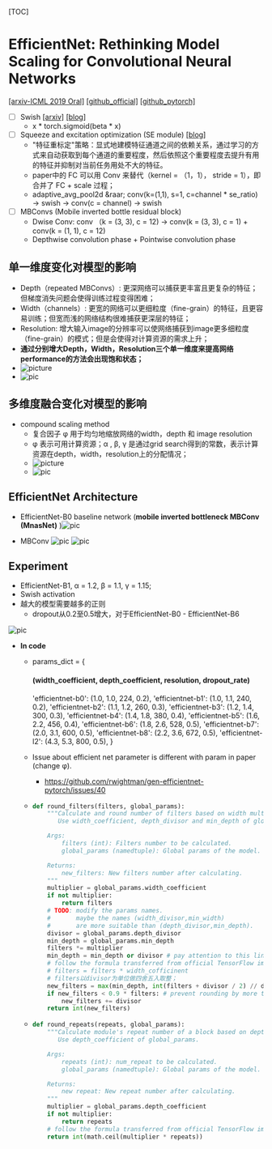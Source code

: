 [TOC]

# EfficientNet: Rethinking Model Scaling for Convolutional Neural Networks

[[arxiv-ICML 2019 Oral]](https://arxiv.org/abs/1905.11946) [[github_official]](https://github.com/tensorflow/tpu/tree/master/models/official/efficientnet) [[github_pytorch]](https://github.com/lukemelas/EfficientNet-PyTorch)

- [ ] Swish [[arxiv]](https://arxiv.org/abs/1710.05941) [[blog]](https://www.cnblogs.com/makefile/p/activation-function.html)
  - x * torch.sigmoid(beta * x)
- [ ] Squeeze and excitation optimization (SE module) [[blog]](https://www.cnblogs.com/fangpengchengbupter/p/8252759.html)
  - "特征重标定"策略：显式地建模特征通道之间的依赖关系，通过学习的方式来自动获取到每个通道的重要程度，然后依照这个重要程度去提升有用的特征并抑制对当前任务用处不大的特征。
  - paper中的 FC 可以用 Conv 来替代（kernel = （1，1）， stride = 1），即合并了 FC + scale 过程；
  - adaptive_avg_pool2d &raar; conv(k=(1,1), s=1, c=channel * se_ratio) &rarr; swish &rarr; conv(c = channel) &rarr; swish
- [ ] MBConvs (Mobile inverted bottle residual block)
  - Dwise Conv: conv （k = (3, 3), c = 12) &rarr; conv(k = (3, 3), c = 1) + conv(k = (1, 1), c = 12) 
  - Depthwise convolution phase + Pointwise convolution phase

## 单一维度变化对模型的影响

- Depth（repeated MBConvs）: 更深网络可以捕获更丰富且更复杂的特征；但梯度消失问题会使得训练过程变得困难；
- Width（channels）: 更宽的网络可以更细粒度（fine-grain）的特征，且更容易训练；但宽而浅的网络结构很难捕获更深层的特征；
- Resolution: 增大输入image的分辨率可以使网络捕获到image更多细粒度（fine-grain）的模式；但是会使得对计算资源的需求上升；
- **通过分别增大Depth，Width，Resolution三个单一维度来提高网络performance的方法会出现饱和状态；**
- ![picture](https://img-blog.csdnimg.cn/20190604195325503.jpg?x-oss-process=image/watermark,type_ZmFuZ3poZW5naGVpdGk,shadow_10,text_aHR0cHM6Ly9ibG9nLmNzZG4ubmV0L3UwMTQzODAxNjU=,size_16,color_FFFFFF,t_70)
- ![pic](https://pic2.zhimg.com/80/v2-4c422fc482665ee28024f1c9067201fe_1440w.jpg?source=1940ef5c)

## **多维度融合变化**对模型的影响

- compound scaling method
  - 复合因子 &phi; 用于均匀地缩放网络的width，depth 和 image resolution
  - &phi; 表示可用计算资源；&alpha; , &beta;, &gamma; 是通过grid search得到的常数，表示计算资源在depth，width，resolution上的分配情况；
  - ![picture](https://img-blog.csdnimg.cn/20190604195514314.jpg)
  - ![pic](https://img-blog.csdnimg.cn/20190604195404194.JPG?x-oss-process=image/watermark,type_ZmFuZ3poZW5naGVpdGk,shadow_10,text_aHR0cHM6Ly9ibG9nLmNzZG4ubmV0L3UwMTQzODAxNjU=,size_16,color_FFFFFF,t_70)

## EfficientNet Architecture

- EfficientNet-B0 baseline network (**mobile inverted bottleneck MBConv (MnasNet)** )![pic](https://img-blog.csdnimg.cn/20190604195547313.jpg?x-oss-process=image/watermark,type_ZmFuZ3poZW5naGVpdGk,shadow_10,text_aHR0cHM6Ly9ibG9nLmNzZG4ubmV0L3UwMTQzODAxNjU=,size_16,color_FFFFFF,t_70)

- MBConv
  ![pic](https://img2020.cnblogs.com/blog/1399393/202003/1399393-20200305223633513-1052314957.png)
  ![pic](https://img-blog.csdnimg.cn/20200514104510688.png?x-oss-process=image/watermark,type_ZmFuZ3poZW5naGVpdGk,shadow_10,text_aHR0cHM6Ly9ibG9nLmNzZG4ubmV0L1poYW5nX0NoZW5f,size_16,color_FFFFFF,t_70#pic_center)

## Experiment

- EfficientNet-B1, &alpha; = 1.2, &beta; = 1.1, &gamma; = 1.15;
- Swish activation
- 越大的模型需要越多的正则
  - dropout从0.2至0.5增大，对于EfficientNet-B0 - EfficientNet-B6

![pic](https://github.com/ganjf/object-detection/blob/master/picture/FLOPS%20vs.%20ImageNet%20Accuracy.png?raw=true)

- **In code**

  - params_dict = {

    #### (width_coefficient, depth_coefficient, resolution, dropout_rate)

    'efficientnet-b0': (1.0, 1.0, 224, 0.2),
    'efficientnet-b1': (1.0, 1.1, 240, 0.2),
    'efficientnet-b2': (1.1, 1.2, 260, 0.3),
    'efficientnet-b3': (1.2, 1.4, 300, 0.3),
    'efficientnet-b4': (1.4, 1.8, 380, 0.4),
    'efficientnet-b5': (1.6, 2.2, 456, 0.4),
    'efficientnet-b6': (1.8, 2.6, 528, 0.5),
    'efficientnet-b7': (2.0, 3.1, 600, 0.5),
    'efficientnet-b8': (2.2, 3.6, 672, 0.5),
    'efficientnet-l2': (4.3, 5.3, 800, 0.5),
    }

  - Issue about efficient net parameter is different with param in paper (change &phi;).

    - https://github.com/rwightman/gen-efficientnet-pytorch/issues/40

  - ```python
    def round_filters(filters, global_params):
        """Calculate and round number of filters based on width multiplier.
           Use width_coefficient, depth_divisor and min_depth of global_params.
    
        Args:
            filters (int): Filters number to be calculated.
            global_params (namedtuple): Global params of the model.
    
        Returns:
            new_filters: New filters number after calculating.
        """
        multiplier = global_params.width_coefficient
        if not multiplier:
            return filters
        # TODO: modify the params names.
        #       maybe the names (width_divisor,min_width)
        #       are more suitable than (depth_divisor,min_depth).
        divisor = global_params.depth_divisor
        min_depth = global_params.min_depth
        filters *= multiplier
        min_depth = min_depth or divisor # pay attention to this line when using min_depth
        # follow the formula transferred from official TensorFlow implementation
        # filters = filters * width_cofficinent
        # filters以divisor为单位做四舍五入取整；
        new_filters = max(min_depth, int(filters + divisor / 2) // divisor * divisor)
        if new_filters < 0.9 * filters: # prevent rounding by more than 10%
            new_filters += divisor
        return int(new_filters)
    ```

  - ```python
    def round_repeats(repeats, global_params):
        """Calculate module's repeat number of a block based on depth multiplier.
           Use depth_coefficient of global_params.
    
        Args:
            repeats (int): num_repeat to be calculated.
            global_params (namedtuple): Global params of the model.
    
        Returns:
            new repeat: New repeat number after calculating.
        """
        multiplier = global_params.depth_coefficient
        if not multiplier:
            return repeats
        # follow the formula transferred from official TensorFlow implementation
        return int(math.ceil(multiplier * repeats))
    ```

    
